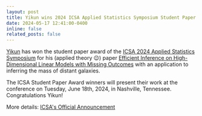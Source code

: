 ```yaml
---
layout: post
title: Yikun wins 2024 ICSA Applied Statistics Symposium Student Paper Award
date: 2024-05-17 12:41:00-0400
inline: false
related_posts: false
---
```


[Yikun](https://zhangyk8.github.io) has won the student paper award of the [ICSA 2024 Applied Statistics Symposium](https://symposium2024.icsa.org) for his (applied theory 😉) paper [Efficient Inference on High-Dimensional Linear Models with Missing Outcomes](https://arxiv.org/abs/2309.06429) with an application to inferring the mass of distant galaxies. 

The ICSA Student Paper Award winners will present their work at the conference on Tuesday, June 18th, 2024, in Nashville, Tennessee. Congratulations Yikun!

More details: [ICSA's Official Announcement](https://symposium2024.icsa.org/student-paper-winners/)

